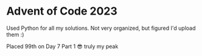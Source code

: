 # Advent of Code 2023

Used Python for all my solutions. Not very organized, but figured I'd upload them :)

Placed 99th on Day 7 Part 1 😎 truly my peak
